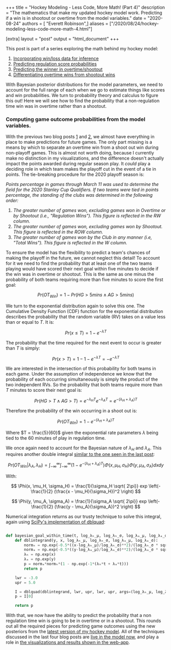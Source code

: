 +++
title = "Hockey Modeling - Less Code, More Math! (Part 4)"
description = "The mathematics that make my updated hockey model work. Predicting if a win is in shootout or overtime from the model variables."
date = "2020-08-24"
authors = [ "Everett Robinson",]
aliases = ["/2020/08/24/hockey-modeling-less-code-more-math-4.html"]

[extra]
layout = "post"
output = "html_document"
+++

This post is part of a series exploring the math behind my hockey model:

1. [Incorporating win/loss data for inference](/2020/08/20/hockey-modeling-less-code-more-math-1.html)
2. [Predicting regulation score probabilities](/2020/08/22/hockey-modeling-less-code-more-math-2.html)
3. [Predicting the winner in overtime/shootout](/2020/08/23/hockey-modeling-less-code-more-math-3.html)
4. [Differentiating overtime wins from shootout wins](/2020/08/24/hockey-modeling-less-code-more-math-4.html)

With Bayesian posterior distributions for the model parameters, we need to account for the full range of each when we go to estimate things like scores and win probabilities. We turn to probability theory and calculus to figure this out! Here we will see how to find the probability that a non-regulation time win was in overtime rather than a shootout.

### Computing game outcome probabilities from the model variables.

With the previous two blog posts [1](/2020/08/22/hockey-modeling-less-code-more-math-2.html) and [2](/2020/08/23/hockey-modeling-less-code-more-math-3.html), we almost have everything in place to make predictions for future games. The only part missing is a means by which to separate an overtime win from a shoot out win during non-playoff games. This is almost not worth doing, because I currently make no distinction in my visualizations, and the difference doesn't actually impact the points awarded during regular season play. It *could*  play a deciding role in which team makes the playoff cut in the event of a tie in points. The tie-breaking procedure for the 2020 playoff season is:

*Points percentage in games through March 11 was used to determine the field for the 2020 Stanley Cup Qualifiers. If two teams were tied in points percentage, the standing of the clubs was determined in the following order:*

1. *The greater number of games won, excluding games won in Overtime or by Shootout (i.e., "Regulation Wins"). This figure is reflected in the RW column.*
2. *The greater number of games won, excluding games won by Shootout. This figure is reflected in the ROW column.*
3. *The greater number of games won by the Club in any manner (i.e, "Total Wins"). This figure is reflected in the W column.*

To ensure the model has the flexibility to predict a team's chances of making the playoff in the future, we cannot neglect this detail! To account for it we need to find the probability that at least one of the two teams playing would have scored their next goal within five minutes to decide if the win was in overtime or shootout. This is the same as one minus the probability of both teams requiring more than five minutes to score the first goal:

$$Pr(OT_{Win}) = 1 - Pr(HG \gt 5mins \land AG \gt 5 mins) $$

We turn to the exponential distribution again to solve this one. The Cumulative Density Function (CDF) function for the exponential distribution describes the probability that the random variable (RV) takes on a value less than or equal to $T$. It is:

$$Pr(x \leq T) =  1 - e^{-\lambda T} $$

The probability that the time required for the next event to occur is greater than $T$ is simply:

$$Pr(x \gt T) = 1 - 1 - e^{-\lambda T} = - e^{-\lambda T} $$

We are interested in the intersection of this probability for both teams in each game. Under the assumption of independence we know that the probability of each occurring simultaneously is simply the product of the two independent RVs. So the probability that both teams require more than $T$ minutes to score their next goal is:

$$ Pr(HG \gt T \land AG \gt T) = e^{-\lambda_H T} e^{-\lambda_A T} = e^{-(\lambda_H + \lambda_A)T} $$

Therefore the probability of the win occurring in a shoot out is: 

$$Pr(OT_{Win}) = 1 - e^{-(\lambda_H + \lambda_A)T} $$

Where $T = \frac{5}{60}$ given the exponential rate parameters $\lambda$ being tied to the 60 minutes of play in regulation time.

We once again need to account for the Bayesian nature of $\lambda_H$ and $\lambda_A$. This requires another double integral [similar to the one seen in the last post](/2020/08/23/hockey-modeling-less-code-more-math-3.html):

$$Pr(OT_{Win}|\lambda_A, \lambda_H) = \int_{-\infty}^{\infty} \int_{-\infty}^{\infty} (1 - e^{-(\lambda_H + \lambda_A)T}) \Phi(x, \mu_H, \sigma_H) \Phi(y, \mu_A, \sigma_A) dx dy $$

With:

$$ \Phi(x, \mu_H, \sigma_H) = \frac{1}{\sigma_H \sqrt{ 2\pi}} exp \left(-\frac{1}{2} (\frac{x - \mu_H}{\sigma_H})^2 \right) $$

$$ \Phi(y, \mu_A, \sigma_A) = \frac{1}{\sigma_A \sqrt{ 2\pi}} exp \left(-\frac{1}{2} (\frac{y - \mu_A}{\sigma_A})^2 \right) $$

Numerical integration returns as our trusty technique to solve this integral, again using [SciPy's implementation of dblquad](https://docs.scipy.org/doc/scipy/reference/generated/scipy.integrate.dblquad.html):

```python

def bayesian_goal_within_time(t, log_λₕ_μ, log_λₕ_σ, log_λₐ_μ, log_λₐ_σ):
    def dblintegrand(y, x, log_λₕ_μ, log_λₕ_σ, log_λₐ_μ, log_λₐ_σ):
        normₕ = np.exp(-0.5*((x-log_λₕ_μ)/log_λₕ_σ)**2)/(log_λₕ_σ * sqrt(2*pi))
        normₐ = np.exp(-0.5*((y-log_λₐ_μ)/log_λₐ_σ)**2)/(log_λₐ_σ * sqrt(2*pi))
        λₕ = np.exp(x)
        λₐ = np.exp(y)
        p = normₐ*normₕ*(1 - np.exp(-1*(λₕ*t + λₐ*t)))
        return p

    lwr = -3.0
    upr = 5.0

    I = dblquad(dblintegrand, lwr, upr, lwr, upr, args=(log_λₕ_μ, log_λₕ_σ, log_λₐ_μ, log_λₐ_σ))
    p = I[0]

    return p

```

With that, we now have the ability to predict the probability that a non regulation time win is going to be in overtime or in a shootout. This rounds out all the required pieces for predicting game outcomes using the new posteriors from the [latest version of my hockey model](http://everettsprojects.com/2020/08/18/modeling-the-nhl-better.html). All of the techniques discussed in the last four blog posts are [live in the model now](https://github.com/evjrob/bayes-bet), and play a role in [the visualizations and results shown in the web-app](https://bayesbet.everettsprojects.com).